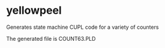 yellowpeel
==========

Generates state machine CUPL code for a variety of counters

The generated file is COUNT63.PLD
